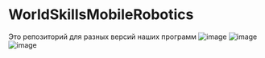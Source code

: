 # WorldSkillsMobileRobotics
Это репозиторий для разных версий наших программ 
![image](https://github.com/Amirkin26/WorldSkillsMobileRobotics/assets/63238882/a39572a6-f52b-4644-9478-32638ea49886) ![image](https://github.com/Amirkin26/WorldSkillsMobileRobotics/assets/63238882/05fef0ca-7512-4d19-91a5-cec2001bdd04)
![image](https://github.com/Amirkin26/WorldSkillsMobileRobotics/assets/63238882/9b32778a-1ee2-4f07-a7fa-bd98a8cea195)


